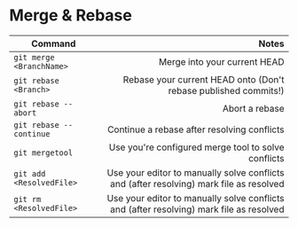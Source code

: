 # Merge & Rebase
| Command                               | Notes                                                                                     |
| ------------------------------------- | -----------------------------------------------------------------------------------------:|
| `git merge <BranchName>`              | Merge <Branch> into your current HEAD                                                     |
| `git rebase <Branch>`                 | Rebase your current HEAD onto <Branch> (Don't rebase published commits!)                  |
| `git rebase --abort`                  | Abort a rebase                                                                            |
| `git rebase --continue`               | Continue a rebase after resolving conflicts                                               |
| `git mergetool`                       | Use you're configured merge tool to solve conflicts                                       |
| `git add <ResolvedFile>`              | Use your editor to manually solve conflicts and (after resolving) mark file as resolved   |
| `git rm <ResolvedFile>`               | Use your editor to manually solve conflicts and (after resolving) mark file as resolved   |

